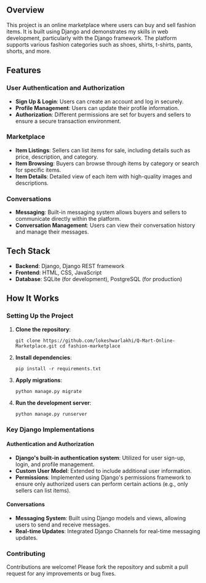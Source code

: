 ## Overview

This project is an online marketplace where users can buy and sell fashion items. It is built using Django and demonstrates my skills in web development, particularly with the Django framework. The platform supports various fashion categories such as shoes, shirts, t-shirts, pants, shorts, and more.

## Features

### User Authentication and Authorization

- **Sign Up & Login**: Users can create an account and log in securely.
- **Profile Management**: Users can update their profile information.
- **Authorization**: Different permissions are set for buyers and sellers to ensure a secure transaction environment.

### Marketplace

- **Item Listings**: Sellers can list items for sale, including details such as price, description, and category.
- **Item Browsing**: Buyers can browse through items by category or search for specific items.
- **Item Details**: Detailed view of each item with high-quality images and descriptions.

### Conversations

- **Messaging**: Built-in messaging system allows buyers and sellers to communicate directly within the platform.
- **Conversation Management**: Users can view their conversation history and manage their messages.

## Tech Stack

- **Backend**: Django, Django REST framework
- **Frontend**: HTML, CSS, JavaScript
- **Database**: SQLite (for development), PostgreSQL (for production)

## How It Works

### Setting Up the Project

1. **Clone the repository**:
    
    `git clone https://github.com/lokeshwarlakhi/Q-Mart-Online-Marketplace.git cd fashion-marketplace`
    
2. **Install dependencies**:
    
    `pip install -r requirements.txt`
    
3. **Apply migrations**:
    
    `python manage.py migrate`
    
4. **Run the development server**:
    
    `python manage.py runserver`
    

### Key Django Implementations

#### Authentication and Authorization

- **Django's built-in authentication system**: Utilized for user sign-up, login, and profile management.
- **Custom User Model**: Extended to include additional user information.
- **Permissions**: Implemented using Django's permissions framework to ensure only authorized users can perform certain actions (e.g., only sellers can list items).

#### Conversations

- **Messaging System**: Built using Django models and views, allowing users to send and receive messages.
- **Real-time Updates**: Integrated Django Channels for real-time messaging updates.

### Contributing

Contributions are welcome! Please fork the repository and submit a pull request for any improvements or bug fixes.